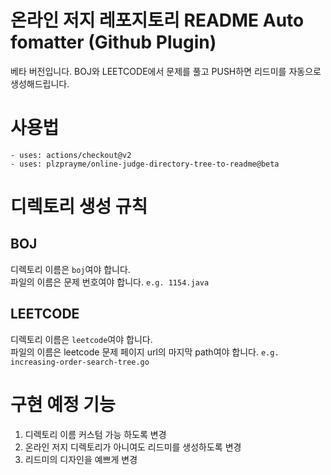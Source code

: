 # 온라인 저지 레포지토리 README Auto fomatter (Github Plugin)
베타 버전입니다. BOJ와 LEETCODE에서 문제를 풀고 PUSH하면 리드미를 자동으로 생성해드립니다.

# 사용법
```
- uses: actions/checkout@v2
- uses: plzprayme/online-judge-directory-tree-to-readme@beta
```

# 디렉토리 생성 규칙
## BOJ 
디렉토리 이름은 `boj`여야 합니다.  
파일의 이름은 문제 번호여야 합니다. `e.g. 1154.java`  

## LEETCODE
디렉토리 이름은 `leetcode`여야 합니다.  
파일의 이름은 leetcode 문제 페이지 url의 마지막 path여야 합니다. `e.g. increasing-order-search-tree.go`  

# 구현 예정 기능
1. 디렉토리 이름 커스텀 가능 하도록 변경
2. 온라인 저지 디렉토리가 아니여도 리드미를 생성하도록 변경
3. 리드미의 디자인을 예쁘게 변경
